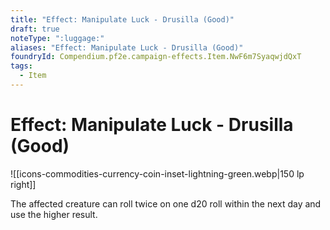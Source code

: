 ```yaml
---
title: "Effect: Manipulate Luck - Drusilla (Good)"
draft: true
noteType: ":luggage:"
aliases: "Effect: Manipulate Luck - Drusilla (Good)"
foundryId: Compendium.pf2e.campaign-effects.Item.NwF6m7SyaqwjdQxT
tags:
  - Item
---
```


# Effect: Manipulate Luck - Drusilla (Good)
![[icons-commodities-currency-coin-inset-lightning-green.webp|150 lp right]]

The affected creature can roll twice on one d20 roll within the next day and use the higher result.
